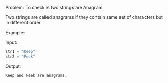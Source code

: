 Problem: To check is two strings are Anagram.

Two strings are called anagrams if they contain same set of characters but in different order.

Example:

Input:
```java
str1 = "Keep"
str2 = "Peek"
```

Output:
```java
Keep and Peek are anagrams.
```
